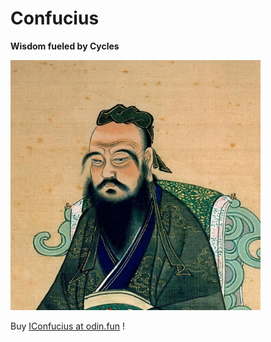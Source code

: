 # Confucius

**Wisdom fueled by Cycles**

<img src="./images/confucius.jpg" alt="Confucius" width="400">

Buy [IConfucius at odin.fun](https://odin.fun/token/29m8) !



